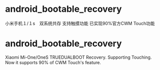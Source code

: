 android_bootable_recovery
=========================
小米手机１/１s　双系统共存
支持触摸功能
已实现90%官方CWM Touch功能

android_bootable_recovery
=========================
Xiaomi Mi-One/OneS TRUEDUALBOOT Recovery.
Supporting Touching.
Now it supports 90% of CWM Touch's feature.
